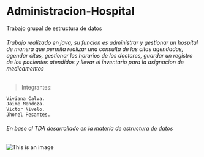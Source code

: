 # Administracion-Hospital
Trabajo grupal de estructura de datos
###### Trabajo realizado en java, su funcion es administrar y gestionar un hospital de manera que permita realizar una consulta de las citas agendadas, agendar citas, gestionar los horarios de los doctores, guardar un registro de los pacientes atendidos y llevar el inventario para la asignacion de medicamentos
>Integrantes:
```
Viviana Calva.
Jaime Mendoza.
Victor Nivelo.
Jhonel Pesantes.
```
###### En base al TDA desarrollado en la materia de estructura de datos
![This is an image](https://github.com/VictorNivelo/Administracion-Hospital/blob/Main/f781233c-4410-4449-8f59-1a7c65f1a674.jpg)
